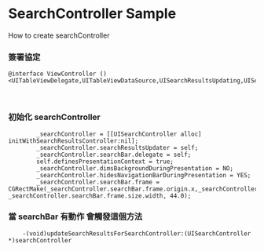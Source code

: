 # SearchController Sample
How to create searchController

 ### 簽署協定  
```
@interface ViewController ()<UITableViewDelegate,UITableViewDataSource,UISearchResultsUpdating,UISearchBarDelegate>
```

    
    
### 初始化 searchController
```
        _searchController = [[UISearchController alloc] initWithSearchResultsController:nil];
        _searchController.searchResultsUpdater = self;
        _searchController.searchBar.delegate = self;
        self.definesPresentationContext = true;
        _searchController.dimsBackgroundDuringPresentation = NO;
        _searchController.hidesNavigationBarDuringPresentation = YES;
        _searchController.searchBar.frame = CGRectMake(_searchController.searchBar.frame.origin.x,_searchController.searchBar.frame.origin.y, _searchController.searchBar.frame.size.width, 44.0);
```

### 當 searchBar 有動作 會觸發這個方法
```
    -(void)updateSearchResultsForSearchController:(UISearchController *)searchController
```
